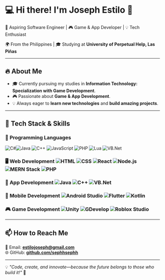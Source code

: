# 💻 Hi there! I'm Joseph Estilo 👋  

🚀 Aspiring Software Engineer | 🎮 Game & App Developer | 💡 Tech Enthusiast  

🌍 From the Philippines | 🎓 Studying at **University of Perpetual Help, Las Piñas**  

---

## 🔥 About Me  

- 🎓 Currently pursuing my studies in **Information Technology: Specialization with Game Development**.  
- 🎮 Passionate about **Game & App Development**.  
- 💡 Always eager to **learn new technologies** and **build amazing projects**.  

---

## 🚀 Tech Stack & Skills  

### 🌟 **Programming Languages**  
![C#](https://img.shields.io/badge/C%23-239120?style=for-the-badge&logo=c-sharp&logoColor=white)![Java](https://img.shields.io/badge/Java-ED8B00?style=for-the-badge&logo=java&logoColor=white)  ![C++](https://img.shields.io/badge/C++-00599C?style=for-the-badge&logo=c%2B%2B&logoColor=white)  ![JavaScript](https://img.shields.io/badge/JavaScript-F7DF1E?style=for-the-badge&logo=javascript&logoColor=black)  ![PHP](https://img.shields.io/badge/PHP-777BB4?style=for-the-badge&logo=php&logoColor=white)  ![Lua](https://img.shields.io/badge/Lua-2C2D72?style=for-the-badge&logo=lua&logoColor=white)  ![VB.Net](https://img.shields.io/badge/VB.NET-512BD4?style=for-the-badge&logo=.net&logoColor=white)  

### 🖥️ **Web Development**  ![HTML](https://img.shields.io/badge/HTML5-E34F26?style=for-the-badge&logo=html5&logoColor=white)  ![CSS](https://img.shields.io/badge/CSS3-1572B6?style=for-the-badge&logo=css3&logoColor=white)  ![React](https://img.shields.io/badge/React-61DAFB?style=for-the-badge&logo=react&logoColor=black)  ![Node.js](https://img.shields.io/badge/Node.js-43853D?style=for-the-badge&logo=node.js&logoColor=white)  ![MERN Stack](https://img.shields.io/badge/MERN-47A248?style=for-the-badge&logo=mongodb&logoColor=white)  ![PHP](https://img.shields.io/badge/PHP-777BB4?style=for-the-badge&logo=php&logoColor=white)

### 📱 **App Development**  ![Java](https://img.shields.io/badge/Java-ED8B00?style=for-the-badge&logo=java&logoColor=white)  ![C++](https://img.shields.io/badge/C++-00599C?style=for-the-badge&logo=c%2B%2B&logoColor=white)  ![VB.Net](https://img.shields.io/badge/VB.NET-512BD4?style=for-the-badge&logo=.net&logoColor=white)  

### 📲 **Mobile Development**  ![Android Studio](https://img.shields.io/badge/Android%20Studio-3DDC84?style=for-the-badge&logo=android-studio&logoColor=white)  ![Flutter](https://img.shields.io/badge/Flutter-02569B?style=for-the-badge&logo=flutter&logoColor=white)  ![Kotlin](https://img.shields.io/badge/Kotlin-0095D5?style=for-the-badge&logo=kotlin&logoColor=white)  

### 🎮 **Game Development**  ![Unity](https://img.shields.io/badge/Unity-100000?style=for-the-badge&logo=unity&logoColor=white)  ![GDevelop](https://img.shields.io/badge/GDevelop-0096FF?style=for-the-badge&logo=game-developer&logoColor=white)  ![Roblox Studio](https://img.shields.io/badge/Roblox%20Studio-000000?style=for-the-badge&logo=roblox&logoColor=white)


---

## 📫 How to Reach Me  
📧 Email: **[estilojoseph@gmail.com](mailto:estilojoseph@gmail.com)**  
🌐 GitHub: **[github.com/sephhsephh](https://github.com/sephhsephh)**  

---

💡 *"Code, create, and innovate—because the future belongs to those who build it!"* 🚀  
